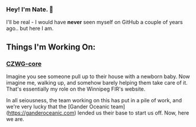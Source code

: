 ### Hey! I'm Nate. 👋

I'll be real - I would have <b>never</b> seen myself on GitHub a couple of years ago.. but here I am.

<h2>Things I'm Working On:</h2>

### [CZWG-core](https://github.com/winnipegfir/CZWG-core)
Imagine you see someone pull up to their house with a newborn baby. Now imagine me, walking up, and somehow barely helping them take care of it. That's essentially my role on the Winnipeg FIR's website. 

In all seiousness, the team working on this has put in a pile of work, and we're very lucky that the [Gander Oceanic team] (https://ganderoceanic.com) lended us their base to start us off. Now, here we are.

